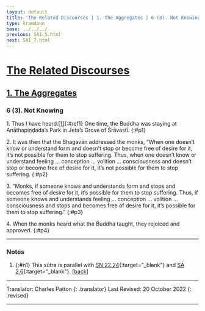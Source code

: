 ```yaml
---
layout: default
title: 'The Related Discourses | 1. The Aggregates | 6 (3). Not Knowing'
type: kramdown
base: ../../../
previous: SA1_5.html
next: SA1_7.html
---
```


# [The Related Discourses](../index.html)
## [1. The Aggregates](index.html)
### 6 (3). Not Knowing

1\. Thus I have heard:[\[1\]](#n1){:#ref1} One time, the Buddha was staying at Anāthapiṇḍada’s Park in Jeta’s Grove of Śrāvastī.
{:#p1}

2\. It was then that the Bhagavān addressed the monks, “When one doesn’t know or understand form and doesn’t stop or become free of desire for it, it’s not possible for them to stop suffering. Thus, when one doesn’t know or understand feeling … conception … volition … consciousness and doesn’t stop or become free of desire for it, it’s not possible for them to stop suffering.
{:#p2}

3\. “Monks, if someone knows and understands form and stops and becomes free of desire for it, it’s possible for them to stop suffering. Thus, if someone knows and understands feeling … conception … volition … consciousness and stops and becomes free of desire for it, it’s possible for them to stop suffering.”
{:#p3}

4\. When the monks heard what the Buddha taught, they rejoiced and approved.
{:#p4}

---

### Notes

1. {:#n1} This sūtra is parallel with [SN 22.24](https://suttacentral.net/sn22.24){:target="_blank"} and [SĀ 2.6](../02/sa2_6.html){:target="_blank"}. [\[back\]](#ref1)

---

Translator: Charles Patton
{: .translator}
Last Revised: 20 October 2022
{: .revised}

---